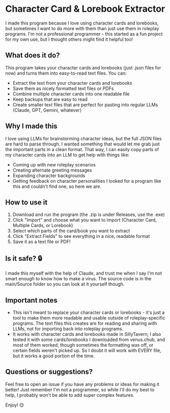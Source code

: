 # Character Card & Lorebook Extractor
I made this program because I love using character cards and lorebooks, but sometimes I want to do more with them than just use them in roleplay programs. I'm not a professional programmer - this started as a fun project for my own use, but I thought others might find it helpful too!

## What does it do?
This program takes your character cards and lorebooks (just .json files for now) and turns them into easy-to-read text files. You can:
- Extract the text from your character cards and lorebooks
- Save them as nicely formatted text files or PDFs
- Combine multiple character cards into one readable file
- Keep backups that are easy to read
- Create smaller text files that are perfect for pasting into regular LLMs (Claude, GPT, Gemini, whatever)

## Why I made this
I love using LLMs for brainstorming character ideas, but the full JSON files are hard to parse through. I wanted something that would let me grab just the important parts in a clean format. That way, I can easily copy parts of my character cards into an LLM to get help with things like:
- Coming up with new roleplay scenarios
- Creating alternate greeting messages
- Expanding character backgrounds
- Getting feedback on character personalities
I looked for a program like this and couldn't find one, so here we are.

## How to use it
1. Download and run the program (the .zip is under Releases, use the .exe)
2. Click "Import" and choose what you want to import (Character Card, Multiple Cards, or Lorebook)
3. Select which parts of the card/book you want to extract
4. Click "Extract Fields" to see everything in a nice, readable format
5. Save it as a text file or PDF!

## Is it safe? 🔒
I made this myself with the help of Claude, and trust me when I say I'm not smart enough to know how to make a virus. The source code is in the main/Source folder so you can look at it yourself though.

## Important notes
- This isn't meant to replace your character cards or lorebooks - it's just a tool to make them more readable and usable outside of roleplay-specific programs. The text files this creates are for reading and sharing with LLMs, not for importing back into roleplay programs.
- It works with character cards and lorebooks made in SillyTavern; I also tested it with some cards/lorebooks I downloaded from venus.chub, and most of them worked, though sometimes the formatting was off, or certain fields weren't picked up. So I doubt it will work with EVERY file, but it works a good portion of the time.

## Questions or suggestions?
Feel free to open an issue if you have any problems or ideas for making it better! Just remember I'm not a programmer, so while I'll do my best to help, I probably won't be able to add super complex features.

Enjoy! 😊

